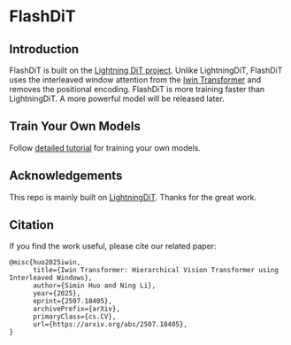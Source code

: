 
# FlashDiT

## Introduction

FlashDiT is built on the [Lightning DiT project](https://github.com/hustvl/LightningDiT). Unlike LightningDiT, FlashDiT uses the interleaved window attention from the [Iwin Transformer](https://github.com/Cominder/Iwin-Transformer) and removes the positional encoding. FlashDiT is more training faster than LightningDiT. A more powerful model will be released later.

## Train Your Own Models

Follow [detailed tutorial](docs/tutorial.md) for training your own models.

## Acknowledgements

This repo is mainly built on [LightningDiT]((https://github.com/hustvl/LightningDiT)). Thanks for the great work.


## Citation

If you find the work useful, please cite our related paper:

```
@misc{huo2025iwin,
      title={Iwin Transformer: Hierarchical Vision Transformer using Interleaved Windows}, 
      author={Simin Huo and Ning Li},
      year={2025},
      eprint={2507.18405},
      archivePrefix={arXiv},
      primaryClass={cs.CV},
      url={https://arxiv.org/abs/2507.18405}, 
}
```
